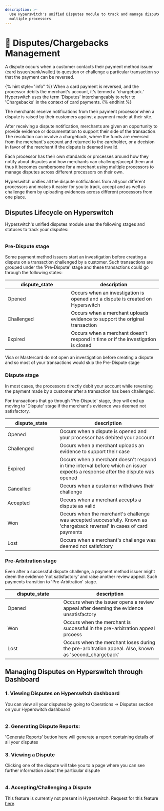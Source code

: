 ```yaml
---
description: >-
  Use Hyperswitch's unified Disputes module to track and manage disputes across
  multiple processors
---
```


# 🚩 Disputes/Chargebacks Management

A dispute occurs when a customer contacts their payment method issuer (card issuer/bank/wallet) to question or challenge a particular transaction so that the payment can be reversed.

{% hint style="info" %}
When a card payment is reversed, and the processor debits the merchant's account, it's termed a 'chargeback.' Hyperswitch uses the term 'Disputes' interchangeably to refer to 'Chargebacks' in the context of card payments.
{% endhint %}

The merchants receive notifications from their payment processor when a dispute is raised by their customers against a payment made at their site.

After receiving a dispute notification, merchants are given an opportunity to provide evidence or documentation to support their side of the transaction. The resolution can involve a chargeback, where the funds are reversed from the merchant's account and returned to the cardholder, or a decision in favor of the merchant if the dispute is deemed invalid.

Each processor has their own standards or processes around how they notify about disputes and how merchants can challenge/accept them and thus it becomes cumbersome for a merchant using multiple processors to manage disputes across different processors on their own.

Hyperswitch unifies all the dispute notifications from all your different processors and makes it easier for you to track, accept and as well as challenge them by uploading evidences across different processors from one place.

## Disputes Lifecycle on Hyperswitch

Hyperswitch's unified disputes module uses the following stages and statuses to track your disputes:

<div data-full-width="true">

<figure><img src="../../.gitbook/assets/image (118).png" alt=""><figcaption></figcaption></figure>

</div>

### Pre-Dispute stage

Some payment method issuers start an investigation before creating a dispute on a transaction challenged by a customer. Such transactions are grouped under the 'Pre-Dispute' stage and these transactions could go through the following states:

<table><thead><tr><th width="192">dispute_state</th><th>description</th></tr></thead><tbody><tr><td>Opened</td><td>Occurs when an investigation is opened and a dispute is created on Hyperswitch</td></tr><tr><td>Challenged</td><td>Occurs when a merchant uploads evidence to support the original transaction</td></tr><tr><td>Expired</td><td>Occurs when a merchant doesn't respond in time or if the investigation is closed</td></tr></tbody></table>

Visa or Mastercard do not open an investigation before creating a dispute and so most of your transactions would skip the Pre-Dispute stage

### Dispute stage

In most cases, the processors directly debit your account while reversing the payment made by a customer after a transaction has been challenged.

For transactions that go through 'Pre-Dispute' stage, they will end up moving to 'Dispute' stage if the merchant's evidence was deemed not satisfactory.

<table><thead><tr><th width="155">dispute_state</th><th>description</th></tr></thead><tbody><tr><td>Opened</td><td>Occurs when a dispute is opened and your processor has debited your account</td></tr><tr><td>Challenged</td><td>Occurs when a merchant uploads an evidence to support their case</td></tr><tr><td>Expired</td><td>Occurs when a merchant doesn't respond in time interval before which an issuer expects a response after the dispute was opened</td></tr><tr><td>Cancelled</td><td>Occurs when a customer withdraws their challenge</td></tr><tr><td>Accepted</td><td>Occurs when a merchant accepts a dispute as valid</td></tr><tr><td>Won</td><td>Occurs when the merchant's challenge was accepted successfully. Known as 'chargeback reversal' in cases of card payments</td></tr><tr><td>Lost</td><td>Occurs when a merchant's challenge was deemed not satisfctory</td></tr></tbody></table>

### Pre-Arbitration stage

Even after a successful dispute challenge, a payment method issuer might deem the evidence 'not satisfactory' and raise another review appeal. Such payments transition to 'Pre-Arbitration' stage.

<table><thead><tr><th width="167">dispute_state</th><th>description</th></tr></thead><tbody><tr><td>Opened</td><td>Occurs when the issuer opens a review appeal after deeming the evidence unsatisfactory</td></tr><tr><td>Won</td><td>Occurs when the merchant is successful in the pre-arbitration appeal prcoess</td></tr><tr><td>Lost</td><td>Occurs when the merchant loses during the pre-arbitration appeal. Also, known as 'second_chargeback'</td></tr></tbody></table>

## Managing Disputes on Hyperswitch through Dashboard

### 1. Viewing Disputes on Hyperswitch dashboard

You can view all your disputes by going to Operations -> Disputes section on your Hyperswitch dashboard

<figure><img src="../../.gitbook/assets/image (120).png" alt=""><figcaption></figcaption></figure>

### 2. Generating Dispute Reports:

'Generate Reports' button here will generate a report containing details of all your disputes

### 3. Viewing a Dispute

Clicking one of the dispute will take you to a page where you can see further information about the particular dispute

<figure><img src="../../.gitbook/assets/image (122).png" alt=""><figcaption></figcaption></figure>

### 4. Accepting/Challenging a Dispute

This feature is currently not present in Hyperswitch. Request for this feature [here](https://github.com/hyperswitchpay/hyperswitch/discussions/new?category=ideas-feature-requests).

